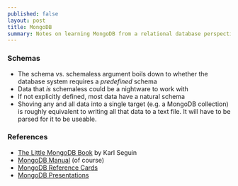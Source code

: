 ```yaml
---
published: false
layout: post
title: MongoDB
summary: Notes on learning MongoDB from a relational database perspective.
---
```


### Schemas

- The schema vs. schemaless argument boils down to whether the database system requires a _predefined_ schema
- Data that _is_ schemaless could be a nightware to work with
- If not explicitly defined, most data have a natural schema
- Shoving any and all data into a single target (e.g. a MongoDB collection) is roughly equivalent to writing all that data to a text file. It will have to be parsed for it to be useable.

### References

- [The Little MongoDB Book](http://openmymind.net/2011/3/28/The-Little-MongoDB-Book/) by Karl Seguin
- [MongoDB Manual](http://docs.mongodb.org/manual/) (of course)
- [MongoDB Reference Cards](http://www.mongodb.com/reference)
- [MongoDB Presentations](http://www.mongodb.com/presentations)